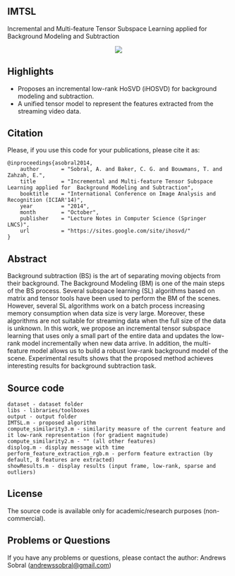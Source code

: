 IMTSL
-----
Incremental and Multi-feature Tensor Subspace Learning applied for Background Modeling and Subtraction

<p align="center"><img src="https://sites.google.com/site/ihosvd/_/rsrc/1405352965295/ihosvd.png" /></p>

Highlights
----------
* Proposes an incremental low-rank HoSVD (iHOSVD) for background modeling and subtraction.
* A unified tensor model to represent the features extracted from the streaming video data.

Citation
---------
Please, if you use this code for your publications, please cite it as:
```
@inproceedings{asobral2014,
    author       = "Sobral, A. and Baker, C. G. and Bouwmans, T. and Zahzah, E.",
    title        = "Incremental and Multi-feature Tensor Subspace Learning applied for  Background Modeling and Subtraction",
    booktitle    = "International Conference on Image Analysis and Recognition (ICIAR'14)",
    year         = "2014",
    month        = "October",
    publisher    = "Lecture Notes in Computer Science (Springer LNCS)",
    url          = "https://sites.google.com/site/ihosvd/"
}
```

Abstract
--------
Background subtraction (BS) is the art of separating moving objects from their background. The Background Modeling (BM) is one of the main steps of the BS process. Several subspace learning (SL) algorithms based on matrix and tensor tools have been used to perform the BM of the scenes. However, several SL algorithms work on a batch process increasing memory consumption when data size is very large. Moreover, these algorithms are not suitable for streaming data when the full size of the data is unknown. In this work, we propose an incremental tensor subspace learning that uses only a small part of the entire data and updates the low-rank model incrementally when new data arrive. In addition, the multi-feature model allows us to build a robust low-rank background model of the scene. Experimental results shows that the proposed method achieves interesting results for background subtraction task.

Source code
-----------
```
dataset - dataset folder
libs - libraries/toolboxes
output - output folder
IMTSL.m - proposed algorithm
compute_similarity3.m - similarity measure of the current feature and it low-rank representation (for gradient magnitude)
compute_similarity2.m - "" (all other features)
displog.m - display message with time
perform_feature_extraction_rgb.m - perform feature extraction (by default, 8 features are extracted)
showResults.m - display results (input frame, low-rank, sparse and outliers)
```

License
-------
The source code is available only for academic/research purposes (non-commercial).

Problems or Questions
---------------------
If you have any problems or questions, please contact the author: Andrews Sobral (andrewssobral@gmail.com)

